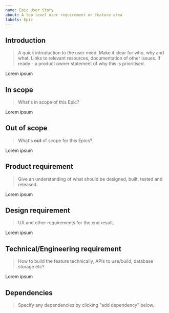 ```yaml
---
name: Epic User Story
about: A top level user requirement or feature area
labels: Epic
---
```


## Introduction
> A quick introduction to the user need. Make it clear for who, why and what.
> Links to relevant resources, documentation of other issues. If ready - a product owner statement of why this is prioritised.

Lorem ipsum

## In scope
> What's in scope of this Epic?

Lorem ipsum

## Out of scope
> What's **out** of scope for this Epics?

Lorem ipsum

## Product requirement
> Give an understanding of what should be designed, built, tested and released.

Lorem ipsum

## Design requirement
> UX and other requirements for the end result.

Lorem ipsum

## Technical/Engineering requirement
> How to build the feature technically, APIs to use/build, database storage etc?

Lorem ipsum

## Dependencies
> Specify any dependencies by clicking "add dependency" below.
